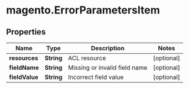 # magento.ErrorParametersItem

## Properties
Name | Type | Description | Notes
------------ | ------------- | ------------- | -------------
**resources** | **String** | ACL resource | [optional] 
**fieldName** | **String** | Missing or invalid field name | [optional] 
**fieldValue** | **String** | Incorrect field value | [optional] 


